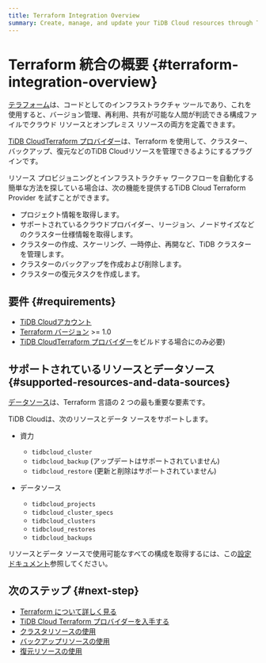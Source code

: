 ```yaml
---
title: Terraform Integration Overview
summary: Create, manage, and update your TiDB Cloud resources through Terraform.
---
```


# Terraform 統合の概要 {#terraform-integration-overview}

[テラフォーム](https://www.terraform.io/)は、コードとしてのインフラストラクチャ ツールであり、これを使用すると、バージョン管理、再利用、共有が可能な人間が判読できる構成ファイルでクラウド リソースとオンプレミス リソースの両方を定義できます。

[TiDB CloudTerraform プロバイダー](https://registry.terraform.io/providers/tidbcloud/tidbcloud)は、Terraform を使用して、クラスター、バックアップ、復元などのTiDB Cloudリソースを管理できるようにするプラグインです。

リソース プロビジョニングとインフラストラクチャ ワークフローを自動化する簡単な方法を探している場合は、次の機能を提供するTiDB Cloud Terraform Provider を試すことができます。

-   プロジェクト情報を取得します。
-   サポートされているクラウドプロバイダー、リージョン、ノードサイズなどのクラスター仕様情報を取得します。
-   クラスターの作成、スケーリング、一時停止、再開など、TiDB クラスターを管理します。
-   クラスターのバックアップを作成および削除します。
-   クラスターの復元タスクを作成します。

## 要件 {#requirements}

-   [TiDB Cloudアカウント](https://tidbcloud.com/free-trial)
-   [Terraform バージョン](https://www.terraform.io/downloads.html) &gt;= 1.0
-   [TiDB CloudTerraform プロバイダー](https://github.com/tidbcloud/terraform-provider-tidbcloud)をビルドする場合にのみ必要)

## サポートされているリソースとデータソース {#supported-resources-and-data-sources}

[データソース](https://www.terraform.io/language/data-sources)は、Terraform 言語の 2 つの最も重要な要素です。

TiDB Cloudは、次のリソースとデータ ソースをサポートします。

-   資力

    -   `tidbcloud_cluster`
    -   `tidbcloud_backup` (アップデートはサポートされていません)
    -   `tidbcloud_restore` (更新と削除はサポートされていません)

-   データソース

    -   `tidbcloud_projects`
    -   `tidbcloud_cluster_specs`
    -   `tidbcloud_clusters`
    -   `tidbcloud_restores`
    -   `tidbcloud_backups`

リソースとデータ ソースで使用可能なすべての構成を取得するには、この[設定ドキュメント](https://registry.terraform.io/providers/tidbcloud/tidbcloud/latest/docs)参照してください。

## 次のステップ {#next-step}

-   [Terraform について詳しく見る](https://www.terraform.io/docs)
-   [TiDB Cloud Terraform プロバイダーを入手する](/tidb-cloud/terraform-get-tidbcloud-provider.md)
-   [クラスタリソースの使用](/tidb-cloud/terraform-use-cluster-resource.md)
-   [バックアップリソースの使用](/tidb-cloud/terraform-use-backup-resource.md)
-   [復元リソースの使用](/tidb-cloud/terraform-use-restore-resource.md)
